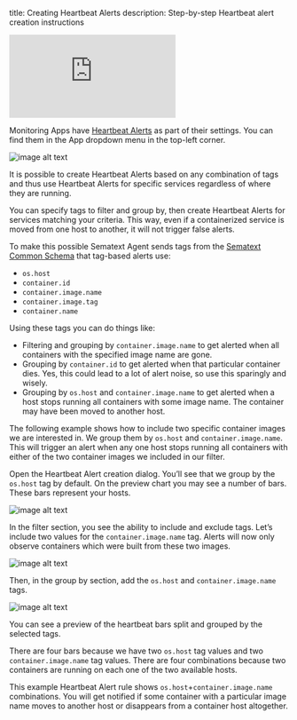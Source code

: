 title: Creating Heartbeat Alerts
description: Step-by-step Heartbeat alert creation instructions 

<div class="video_container">
<iframe src="https://www.youtube.com/embed/TGuNiZIU7Q0" 
frameborder="0" allow="autoplay; encrypted-media" 
allowfullscreen class="video"></iframe>
</div>


Monitoring Apps have [Heartbeat Alerts](/docs/alerts/#alert-types) as part of their settings. You can find them in the App dropdown menu in the top-left corner.

![image alt text](/docs/images/alerts/heartbeat_image_01.png)

It is possible to create Heartbeat Alerts based on any combination of tags and thus use Heartbeat Alerts for specific services regardless of where they are running.

You can specify tags to filter and group by, then create Heartbeat Alerts for services matching your criteria. This way, even if a containerized service is moved from one host to another, it will not trigger false alerts.

To make this possible Sematext Agent sends tags from the [Sematext Common Schema](/docs/tags/common-schema/) that tag-based alerts use: 

- `os.host`
- `container.id`
- `container.image.name`
- `container.image.tag`
- `container.name`

Using these tags you can do things like:

- Filtering and grouping by `container.image.name` to get alerted when all containers with the specified image name are gone.  
- Grouping by `container.id` to get alerted when that particular container dies. Yes, this could lead to a lot of alert noise, so use this sparingly and wisely.
- Grouping by `os.host` and `container.image.name` to get alerted when a host stops running all containers with some image name. The container may have been moved to another host.

The following example shows how to include two specific container images we are interested in.  We group them by `os.host` and `container.image.name`.  This will trigger an alert when any one host stops running all containers with either of the two container images we included in our filter.

Open the Heartbeat Alert creation dialog. You’ll see that we group by the `os.host` tag by default. On the preview chart you may see a number of bars. These bars represent your hosts.

![image alt text](/docs/images/alerts/heartbeat_image_02.png)

In the filter section, you see the ability to include and exclude tags. Let’s include two values for the `container.image.name` tag. Alerts will now only observe containers which were built from these two images.

![image alt text](/docs/images/alerts/heartbeat_image_03.png)

Then, in the group by section, add the `os.host` and `container.image.name` tags.

![image alt text](/docs/images/alerts/heartbeat_image_04.png)

You can see a preview of the heartbeat bars split and grouped by the selected tags.

There are four bars because we have two `os.host` tag values and two `container.image.name` tag values. There are four combinations because two containers are running on each one of the two available hosts.

This example Heartbeat Alert rule shows `os.host`+`container.image.name` combinations. You will get notified if some container with a particular image name moves to another host or disappears from a container host altogether.
